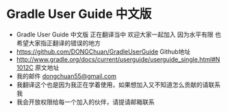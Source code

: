 # Gradle User Guide 中文版

* Gradle User Guide 中文版 正在翻译当中 欢迎大家一起加入 因为水平有限 也希望大家指正翻译的错误的地方
* https://github.com/DONGChuan/GradleUserGuide Github地址
* http://www.gradle.org/docs/current/userguide/userguide_single.html#N1012C 原文地址
* 我的邮件 dongchuan55@gmail.com
* 我翻译这个也是因为我正在学着使用，如果想加入又不知道怎么贡献的请联系我
* 我会开放权限给每一个加入的伙伴，请提请邮箱联系
